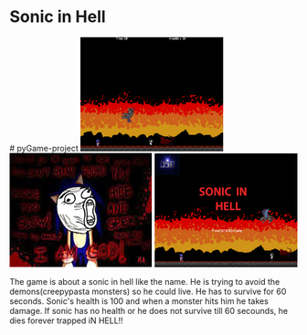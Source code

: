 <h1>Sonic in Hell</h1>
# pyGame-project
<img src = "https://github.com/eseng4313/pyGame-project/blob/master/sonic%20picture/game.PNG" width = "250" height = "200">
<img src = "https://github.com/eseng4313/pyGame-project/blob/master/sonic%20picture/ending.fw.png" width = "250" height = "200">
<img src = "https://github.com/eseng4313/pyGame-project/blob/master/sonic%20picture/titlle%20screen.PNG" width = "250" height = "200">
<p>The game is about a sonic in hell like the name. He is trying to avoid the demons(creepypasta monsters) so he could live. He has to survive for 60 seconds. Sonic's health is 100 and when a monster hits him he takes damage. If sonic has no health or he does not survive till 60 secounds, he dies forever trapped iN HELL!! 
